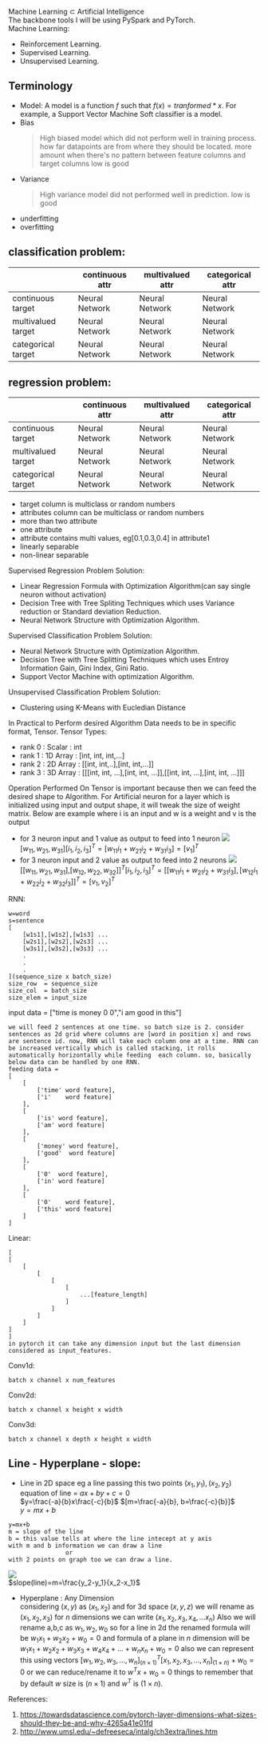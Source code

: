 Machine Learning $\subset$ Artificial Intelligence  
The backbone tools I will be using PySpark and PyTorch.  
Machine Learning:
* Reinforcement Learning.
* Supervised Learning.
* Unsupervised Learning.

## Terminology
* Model:
A model is a function $f$ such that $f(x)=tranformed*x$. For example, a Support Vector Machine Soft classifier is a model. 
* Bias
  > High biased model which did not perform well in training process.
  > how far datapoints are from where they should be located.
  > more amount when there's no pattern between feature columns and target columns
  low is good
* Variance
  > High variance model did not performed well in  prediction.
  low is good
* underfitting
* overfitting

## classification problem:
|                  |continuous attr|multivalued attr|categorical attr|
|------------------|---------------|----------------|----------------|
|continuous target |Neural Network|Neural Network|Neural Network|
|multivalued target|Neural Network|Neural Network|Neural Network|
|categorical target|Neural Network|Neural Network|Neural Network|
## regression problem:
|                  |continuous attr|multivalued attr|categorical attr|
|------------------|---------------|----------------|----------------|
|continuous target |Neural Network|Neural Network|Neural Network|
|multivalued target|Neural Network|Neural Network|Neural Network|
|categorical target|Neural Network|Neural Network|Neural Network|



* target column is multiclass or random numbers
* attributes column can be multiclass or random numbers
* more than two attribute
* one attribute
* attribute contains multi values, eg[0.1,0.3,0.4] in attribute1
* linearly separable 
* non-linear separable

Supervised Regression Problem Solution:
* Linear Regression Formula with Optimization Algorithm(can say single neuron without activation)
* Decision Tree with Tree Spliting Techniques which uses Variance reduction or Standard deviation Reduction.
* Neural Network Structure with Optimization Algorithm.

Supervised Classification Problem Solution:
* Neural Network Structure with Optimization Algorithm.
* Decision Tree with Tree Splitting Techniques which uses Entroy Information Gain, Gini Index, Gini Ratio.
* Support Vector Machine with optimization Algorithm.

Unsupervised Classification Problem Solution:
* Clustering using K-Means with Eucledian Distance



In Practical to Perform desired Algorithm Data needs to be in specific format, Tensor.
Tensor Types:
* rank 0 : Scalar   :   int
* rank 1 : 1D Array :   [int, int, int,...]   
* rank 2 : 2D Array :   [[int, int,..],[int, int,...]]
* rank 3 : 3D Array :   [[[int, int, ...],[int, int, ...]],[[int, int, ...],[int, int, ...]]]
  
Operation Performed On Tensor is important because then we can feed the desired shape to Algorithm. For Artificial neuron for a layer which is initialized using input and output shape, it will tweak the size of weight matrix. Below are example where i is an input and w is a weight and v is the output    
* for 3 neuron input and 1 value as output to feed into 1 neuron
    ![](3neuron1val.drawio.svg)  
    [$w_{11},w_{21},w_{31}$][$i_1,i_2,i_3$]$^T=[w_{11}i_1+w_{21}i_2+w_{31}i_3]=[v_1]^T$  
* for 3 neuron input and 2 value as output to feed into 2 neurons
    ![](3neuron2val.drawio.svg)  
    [[$w_{11},w_{21},w_{31}$],[$w_{12},w_{22},w_{32}$]]$^T$[$i_1,i_2,i_3$]$^T=[[w_{11}i_1+w_{21}i_2+w_{31}i_3],[w_{12}i_1+w_{22}i_2+w_{32}i_3]]^T=[v_1,v_2]^T$


RNN:  
```
w=word
s=sentence
[
    [w1s1],[w1s2],[w1s3] ...
    [w2s1],[w2s2],[w2s3] ...
    [w3s1],[w3s2],[w3s3] ...
    .
    .
    .
](sequence_size x batch_size)
size_row  = sequence_size
size_col  = batch_size
size_elem = input_size
```
input data = ["time is money 0  0","i am good  in this"]
```
we will feed 2 sentences at one time. so batch size is 2. consider sentences as 2d grid where columns are [word in position x] and rows are sentence id. now, RNN will take each column one at a time. RNN can be increased vertically which is called stacking, it rolls automatically horizontally while feeding  each column. so, basically below data can be handled by one RNN.
feeding data = 
[
    [
        ['time' word feature],
        ['i'    word feature]
    ],
    [
        ['is' word feature],
        ['am' word feature]
    ],
    [
        ['money' word feature],
        ['good'  word feature]
    ],
    [
        ['0'  word feature],
        ['in' word feature]
    ],
    [
        ['0'    word feature],
        ['this' word feature]
    ]
]
```
Linear:  
```
[
[
    [
        [
            [
                [
                    ...[feature_length]
                ]
            ]
        ]
    ]
]
]
in pytorch it can take any dimension input but the last dimension considered as input_features.
```
Conv1d:
```
batch x channel x num_features
```
Conv2d:
```
batch x channel x height x width
```
Conv3d:
```
batch x channel x depth x height x width
```

## Line - Hyperplane - slope:
* Line  in 2D space eg a line passing this two points $(x_1,y_1),(x_2,y_2)$  
equation of line = $ax+by+c=0$  
$y=\frac{-a}{b}x\frac{-c}{b}$ $[m=\frac{-a}{b}, b=\frac{-c}{b}]$   
$y=mx+b$  
```
y=mx+b
m = slope of the line
b = this value tells at where the line intecept at y axis
with m and b information we can draw a line 
                or
with 2 points on graph too we can draw a line.
``` 

![](line1.drawio.svg)  
$slope(line)=m=\frac{y_2-y_1}{x_2-x_1}$
* Hyperplane : Any Dimension  
considering $(x,y)$ as $(x_1,x_2)$ and for 3d space $(x,y,z)$ we will rename as $(x_1,x_2,x_3)$ for $n$ dimensions we can write $(x_1,x_2,x_3,x_4,...x_n)$ Also we will rename a,b,c as $w_1,w_2,w_0$ so for a line in 2d the renamed formula will be $w_1x_1+w_2x_2+w_0=0$ and formula of a plane in $n$ dimension will be $w_1x_1+w_2x_2+w_3x_3+w_4x_4+...+w_nx_n+w_0=0$ also we can represent this using vectors $[w_1,w_2,w_3,...,w_n]_{(n\times 1)}^T[x_1,x_2,x_3,...,x_n]_{(1\times n)}+w_0=0$ or we can reduce/rename it to $w^Tx+w_0=0$ things to remember that by default $w$ size is $(n\times 1)$ and $w^T$ is $(1\times n)$. 

References:
1. https://towardsdatascience.com/pytorch-layer-dimensions-what-sizes-should-they-be-and-why-4265a41e01fd
2. http://www.umsl.edu/~defreeseca/intalg/ch3extra/lines.htm